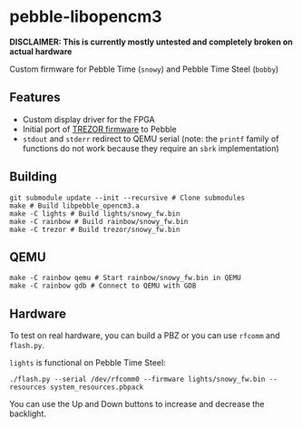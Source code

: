 # pebble-libopencm3

**DISCLAIMER: This is currently mostly untested and completely broken on actual hardware**

Custom firmware for Pebble Time (`snowy`) and Pebble Time Steel (`bobby`)

## Features

 * Custom display driver for the FPGA
 * Initial port of [TREZOR firmware][1] to Pebble
 * `stdout` and `stderr` redirect to QEMU serial (note: the `printf` family of
   functions do not work because they require an `sbrk` implementation)

## Building

```
git submodule update --init --recursive # Clone submodules
make # Build libpebble_opencm3.a
make -C lights # Build lights/snowy_fw.bin
make -C rainbow # Build rainbow/snowy_fw.bin
make -C trezor # Build trezor/snowy_fw.bin
```

## QEMU

```
make -C rainbow qemu # Start rainbow/snowy_fw.bin in QEMU
make -C rainbow gdb # Connect to QEMU with GDB
```

## Hardware

To test on real hardware, you can build a PBZ or you can use `rfcomm` and `flash.py`.

`lights` is functional on Pebble Time Steel:

```
./flash.py --serial /dev/rfcomm0 --firmware lights/snowy_fw.bin --resources system_resources.pbpack
```

You can use the Up and Down buttons to increase and decrease the backlight.

[1]: https://github.com/trezor/trezor-mcu
